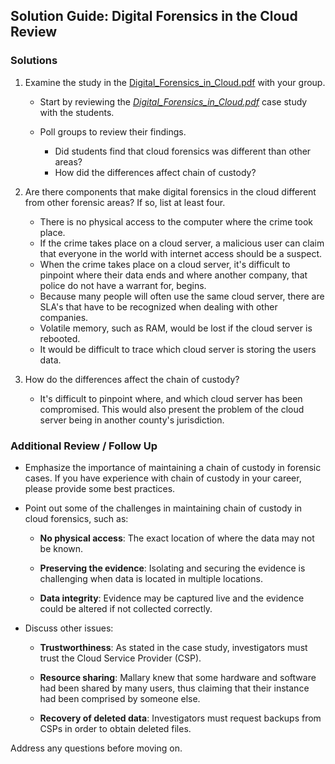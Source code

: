 ## Solution Guide: Digital Forensics in the Cloud Review

### Solutions

1. Examine the  study in the [Digital_Forensics_in_Cloud.pdf](Digital_Forensics_in_Cloud-1.pdf) with your group.

   * Start by reviewing the [*Digital_Forensics_in_Cloud.pdf*](Activities/Stu_Cloud_Forensics/Unsolved/Resources/Digital_Forensics_in_Cloud-1.pdf) case study with the students.

   - Poll groups to review their findings. 

      - Did students find that cloud forensics was different than other areas? 
      - How did the differences affect chain of custody?


2. Are there components that make digital forensics in the cloud different from other forensic areas? If so, list at least four.
  
   - There is no physical access to the computer where the crime took place.
   - If the crime takes place on a cloud server, a malicious user can claim that everyone in the world with internet access should be a suspect. 
   - When the crime takes place on a cloud server, it's difficult to pinpoint where their data ends and where another company, that police do not have a warrant for, begins. 
   - Because many people will often use the same cloud server, there are SLA's that have to be recognized when dealing with other companies.
   - Volatile memory, such as RAM, would be lost if the cloud server is rebooted.
   - It would be difficult to trace which cloud server is storing the users data.


3. How do the differences affect the chain of custody?

    - It's difficult to pinpoint where, and which cloud server has been compromised. This would also present the problem of the cloud server being in another county's jurisdiction.

### Additional Review / Follow Up

* Emphasize the importance of maintaining a chain of custody in forensic cases. If you have experience with chain of custody in your career, please provide some best practices. 

* Point out some of the challenges in maintaining chain of custody in cloud forensics, such as:

  * **No physical access**: The exact location of where the data may not be known.

  * **Preserving the evidence**: Isolating and securing the evidence is challenging when data is located in multiple locations.

  * **Data integrity**: Evidence may be captured live and the evidence could be altered if not collected correctly.

* Discuss other issues:

  * **Trustworthiness**: As stated in the case study, investigators must trust the Cloud Service Provider (CSP).

  * **Resource sharing**: Mallary knew that some hardware and software had been shared by many users, thus claiming that their instance had been comprised by someone else.

  * **Recovery of deleted data**: Investigators must request backups from CSPs in order to obtain deleted files.
  
Address any questions before moving on. 